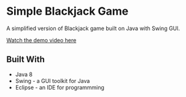 # Simple Blackjack Game
A simplified version of Blackjack game built on Java with Swing GUI.

[Watch the demo video here](https://vimeo.com/337185011)

## Built With
* Java 8
* Swing - a GUI toolkit for Java
* Eclipse - an IDE for programmming
